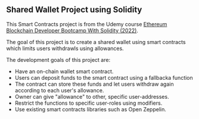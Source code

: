 ## Shared Wallet Project using Solidity
This Smart Contracts project is from the Udemy course [Ethereum Blockchain Developer Bootcamp With Solidity (2022)](https://www.udemy.com/course/blockchain-developer/).

The goal of this project is to create a shared wallet using smart contracts which limits users withdrawls using allowances.

The development goals of this project are:
* Have an on-chain wallet smart contract.
* Users can deposit funds to the smart contract using a fallbacka function
* The contract can store these funds and let users withdraw again according to each user's allowance.
* Owner can give "allowance" to other, specific user-addresses.
* Restrict the functions to specific user-roles using modifiers.
* Use existing smart contracts libraries such as Open Zeppelin.

